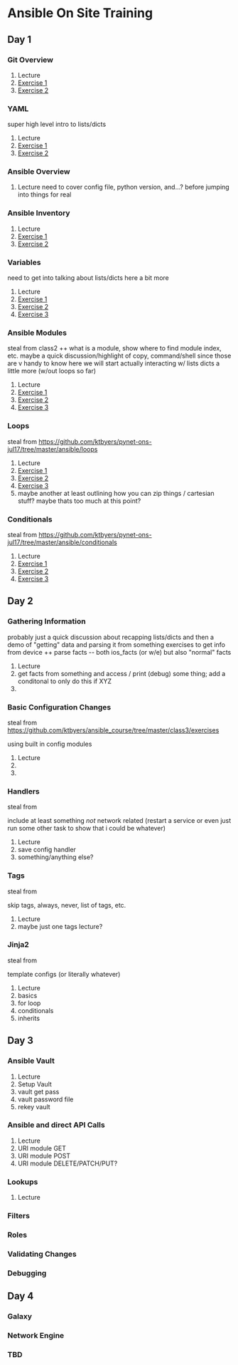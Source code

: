 # Ansible On Site Training

## Day 1

### Git Overview

1. Lecture
2. [Exercise 1](/day1/git/git_ex1.md)
3. [Exercise 2](/day1/git/git_ex2.md)

### YAML

super high level intro to lists/dicts

1. Lecture
2. [Exercise 1](/day1/yaml/yaml_ex1.md)
3. [Exercise 2](/day1/yaml/yaml_ex2.md)

### Ansible Overview

1. Lecture
    need to cover config file, python version, and...? before jumping into things for real

### Ansible Inventory

1. Lecture
2. [Exercise 1](/day1/inventory/inventory_ex1.md)
3. [Exercise 2](/day1/inventory/inventory_ex2.md)


### Variables

need to get into talking about lists/dicts here a bit more

1. Lecture
2. [Exercise 1](/day1/variables/variables_ex1.md)
3. [Exercise 2](/day1/variables/variables_ex2.md)
4. [Exercise 3](/day1/variables/variables_ex3.md)


### Ansible Modules

steal from class2 ++ what is a module, show where to find module index, etc. maybe a quick discussion/highlight of copy, command/shell since those are v handy to know
here we will start actually interacting w/ lists dicts a little more (w/out loops so far)

1. Lecture
2. [Exercise 1](/day1/modules/modules_ex1.md)
3. [Exercise 2](/day1/modules/modules_ex2.md)
4. [Exercise 3](/day1/modules/modules_ex3.md)


### Loops
steal from https://github.com/ktbyers/pynet-ons-jul17/tree/master/ansible/loops

1. Lecture
2. [Exercise 1](/day1/loops/loops_ex1.md)
3. [Exercise 2](/day1/loops/loops_ex2.md)
4. [Exercise 3](/day1/loops/loops_ex3.md)
5. maybe another at least outlining how you can zip things / cartesian stuff? maybe thats too much at this point?

### Conditionals
steal from https://github.com/ktbyers/pynet-ons-jul17/tree/master/ansible/conditionals

1. Lecture
2. [Exercise 1](/day1/conditionals/conditionals_ex1.md)
3. [Exercise 2](/day1/conditionals/conditionals_ex2.md)
3. [Exercise 3](/day1/conditionals/conditionals_ex3.md)


## Day 2

### Gathering Information

probably just a quick discussion about recapping lists/dicts and then a demo of "getting" data and parsing it from something
exercises to get info from device ++ parse
facts -- both ios_facts (or w/e) but also "normal" facts

1. Lecture
2. get facts from something and access / print (debug) some thing; add a conditonal to only do this if XYZ
3.

### Basic Configuration Changes
steal from https://github.com/ktbyers/ansible_course/tree/master/class3/exercises

using built in config modules

1. Lecture
2.
3.

### Handlers
steal from

include at least something *not* network related (restart a service or even just run some other task to show that i could be whatever)

1. Lecture
2. save config handler
3. something/anything else?

### Tags
steal from

skip tags, always, never, list of tags, etc.

1. Lecture
2. maybe just one tags lecture?

### Jinja2
steal from

template configs (or literally whatever)

1. Lecture
2. basics
3. for loop
4. conditionals
5. inherits


## Day 3

### Ansible Vault

1. Lecture
2. Setup Vault
3. vault get pass
4. vault password file
5. rekey vault

### Ansible and direct API Calls

1. Lecture
2. URI module GET
3. URI module POST
4. URI module DELETE/PATCH/PUT?

### Lookups

1. Lecture


### Filters

### Roles

### Validating Changes

### Debugging


## Day 4

### Galaxy

### Network Engine

### TBD

